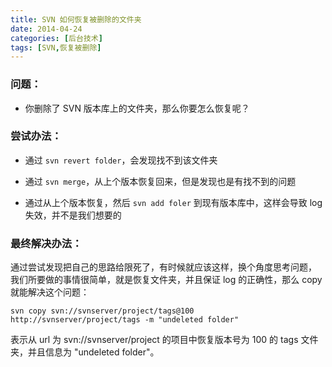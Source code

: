 ```yaml
---
title: SVN 如何恢复被删除的文件夹
date: 2014-04-24
categories: [后台技术]
tags: [SVN,恢复被删除]
---
```


### 问题：

* 你删除了 SVN 版本库上的文件夹，那么你要怎么恢复呢？

### 尝试办法：

* 通过 ```svn revert folder```，会发现找不到该文件夹

* 通过 ```svn merge```，从上个版本恢复回来，但是发现也是有找不到的问题

* 通过从上个版本恢复，然后 ```svn add foler``` 到现有版本库中，这样会导致 log 失效，并不是我们想要的

### 最终解决办法：

通过尝试发现把自己的思路给限死了，有时候就应该这样，换个角度思考问题，
我们所要做的事情很简单，就是恢复文件夹，并且保证 log 的正确性，那么 copy 就能解决这个问题：

```
svn copy svn://svnserver/project/tags@100 http://svnserver/project/tags -m "undeleted folder"
```

表示从 url 为 svn://svnserver/project 的项目中恢复版本号为 100 的 tags 文件夹，并且信息为 "undeleted folder"。
